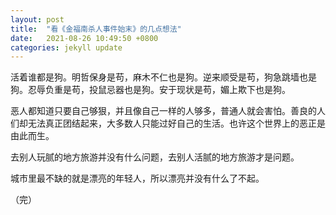 ```yaml
---
layout: post
title:  "看《金福南杀人事件始末》的几点想法"
date:   2021-08-26 10:49:50 +0800
categories: jekyll update
---
```


活着谁都是狗。明哲保身是苟，麻木不仁也是狗。逆来顺受是苟，狗急跳墙也是狗。忍辱负重是苟，投鼠忌器也是狗。安于现状是苟，媚上欺下也是狗。

恶人都知道只要自己够狠，并且像自己一样的人够多，普通人就会害怕。善良的人们却无法真正团结起来，大多数人只能过好自己的生活。也许这个世界上的恶正是由此而生。

去别人玩腻的地方旅游并没有什么问题，去别人活腻的地方旅游才是问题。

城市里最不缺的就是漂亮的年轻人，所以漂亮并没有什么了不起。


（完）